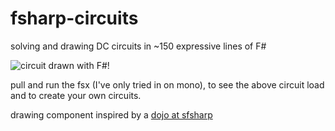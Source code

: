 fsharp-circuits
===============

solving and drawing DC circuits in ~150 expressive lines of F#

![circuit drawn with F#!](https://raw2.github.com/orlandpm/fsharp-circuits/master/mycircuit.png)

pull and run the fsx (I've only tried in on mono), to see the above circuit load and to create your own circuits.

drawing component inspired by a [dojo at sfsharp](https://github.com/sfsharp/dojo-fractal-forest)
